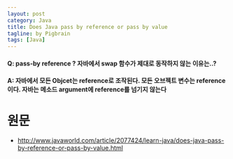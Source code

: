 ```yaml
---
layout: post
category: Java
title: Does Java pass by reference or pass by value
tagline: by Pigbrain
tags: [Java]
---
```


<!--more-->

#### Q: pass-by reference ? 자바에서 swap 함수가 제대로 동작하지 않는 이유는..?  
#### A: 자바에서 모든 Objcet는 reference로 조작된다. 모든 오브젝트 변수는 reference이다. 자바는 메소드 argument에 reference를 넘기지 않는다  


# 원문  
* http://www.javaworld.com/article/2077424/learn-java/does-java-pass-by-reference-or-pass-by-value.html  


